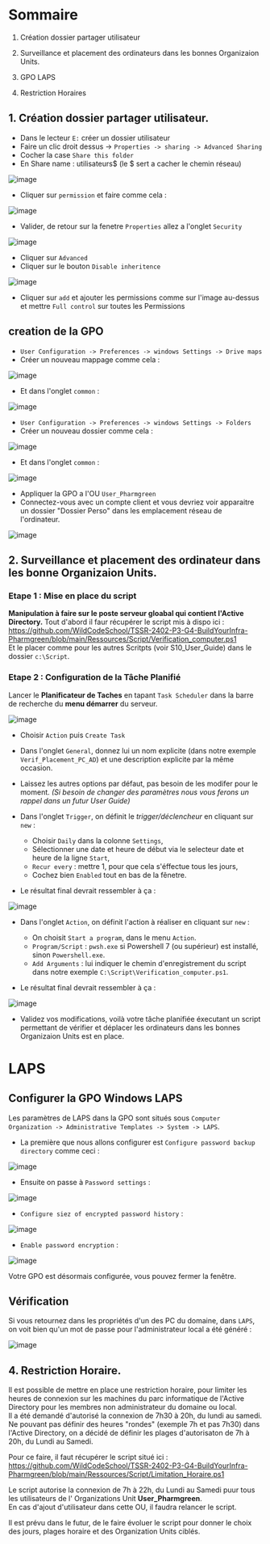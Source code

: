 # **Sommaire**

1) Création dossier partager utilisateur

2) Surveillance et placement des ordinateurs dans les bonnes Organizaion Units.

3) GPO LAPS

4) Restriction Horaires
   
## **1. Création dossier partager utilisateur.**

- Dans le lecteur `E:` créer un dossier utilisateur
- Faire un clic droit dessus -> `Properties -> sharing -> Advanced Sharing`
- Cocher la case `Share this folder`
- En Share name : utilisateurs$ (le $ sert a cacher le chemin réseau)

![image](https://github.com/WildCodeSchool/TSSR-2402-P3-G4-BuildYourInfra-Pharmgreen/assets/81968235/0cfbad3c-bb73-4b04-a780-100b77ae9d64)

- Cliquer sur `permission` et faire comme cela :

![image](https://github.com/WildCodeSchool/TSSR-2402-P3-G4-BuildYourInfra-Pharmgreen/assets/81968235/0fc32638-52f3-4a0a-a586-0a33588805ec)


- Valider, de retour sur la fenetre `Properties` allez a l'onglet `Security`

![image](https://github.com/WildCodeSchool/TSSR-2402-P3-G4-BuildYourInfra-Pharmgreen/assets/81968235/7c5e044c-bcad-40ad-827b-05cfab72e61e)


- Cliquer sur `Advanced`
- Cliquer sur le bouton `Disable inheritence`

![image](https://github.com/WildCodeSchool/TSSR-2402-P3-G4-BuildYourInfra-Pharmgreen/assets/81968235/b84b4ce7-a1b9-4fa4-97ba-e6cb8af1ff55)


- Cliquer sur `add` et ajouter les permissions comme sur l'image au-dessus et mettre `Full control` sur toutes les Permissions

## creation de la GPO

- `User Configuration -> Preferences -> windows Settings -> Drive maps`  
- Créer un nouveau mappage comme cela :  

![image](https://github.com/WildCodeSchool/TSSR-2402-P3-G4-BuildYourInfra-Pharmgreen/assets/81968235/139cba92-a24d-4bdb-9d93-e8d16b87c868)

- Et dans l'onglet `common` :  

![image](https://github.com/WildCodeSchool/TSSR-2402-P3-G4-BuildYourInfra-Pharmgreen/assets/81968235/994ca9e9-3600-4444-a1e7-5408333f1bda)

- `User Configuration -> Preferences -> windows Settings -> Folders`  
- Créer un nouveau dossier comme cela :  

![image](https://github.com/WildCodeSchool/TSSR-2402-P3-G4-BuildYourInfra-Pharmgreen/assets/81968235/a7499789-35dd-456b-b328-1ef4dd9c5948)

- Et dans l'onglet `common` : 

![image](https://github.com/WildCodeSchool/TSSR-2402-P3-G4-BuildYourInfra-Pharmgreen/assets/81968235/9aa01851-0ea8-4e98-9d9b-1f3caa800be8)

- Appliquer la GPO a l'OU `User_Pharmgreen`  
- Connectez-vous avec un compte client et vous devriez voir apparaitre un dossier "Dossier Perso" dans les emplacement réseau de l'ordinateur.

![image](https://github.com/WildCodeSchool/TSSR-2402-P3-G4-BuildYourInfra-Pharmgreen/assets/159529274/59adb6ba-935f-4694-b65a-cb12853a6ae8)

## **2. Surveillance et placement des ordinateur dans les bonne Organizaion Units.**

### **Etape 1 : Mise en place du script**

**Manipulation à faire sur le poste serveur gloabal qui contient l'Active Directory.**
Tout d'abord il faur récupérer le script mis à dispo ici :  
https://github.com/WildCodeSchool/TSSR-2402-P3-G4-BuildYourInfra-Pharmgreen/blob/main/Ressources/Script/Verification_computer.ps1    
Et le placer comme pour les autres Scritpts (voir S10_User_Guide) dans le dossier `c:\Script`.  

### **Etape 2 : Configuration de la Tâche Planifié**

Lancer le **Planificateur de Taches** en tapant `Task Scheduler` dans la barre de recherche du **menu démarrer** du serveur.  

![image](https://github.com/WildCodeSchool/TSSR-2402-P3-G4-BuildYourInfra-Pharmgreen/assets/159529274/1dcfd6a8-f8b2-454b-861d-4e800476e80e)

- Choisir `Action` puis `Create Task`
- Dans l'onglet `General`, donnez lui un nom explicite (dans notre exemple `Verif_Placement_PC_AD`) et une description explicite par la même occasion.  
- Laissez les autres options par défaut, pas besoin de les modifer pour le moment. *(Si besoin de changer des paramètres nous vous ferons un rappel dans un futur User Guide)*  
- Dans l'onglet `Trigger`, on définit le *trigger/déclencheur* en cliquant sur `new` :  
  - Choisir `Daily` dans la colonne `Settings`, 
  - Sélectionner une date et heure de début via le selecteur date et heure de la ligne `Start`,
  - `Recur every` : mettre 1, pour que cela s'éffectue tous les jours,
  - Cochez bien `Enabled` tout en bas de la fênetre.

- Le résultat final devrait ressembler à ça :

![image](https://github.com/WildCodeSchool/TSSR-2402-P3-G4-BuildYourInfra-Pharmgreen/assets/159529274/38941a49-f667-4ecf-b9fb-cf96d1428fff)  

- Dans l'onglet `Action`, on définit l'action à réaliser en cliquant sur `new` :  
  - On choisit `Start a program`, dans le menu `Action`.  
  - `Program/Script` : `pwsh.exe` si Powershell 7 (ou supérieur) est installé, sinon `Powershell.exe`.  
  - `Add Arguments` : lui indiquer le chemin d'enregistrement du script dans notre exemple `C:\Script\Verification_computer.ps1`.  

-  Le résultat final devrait ressembler à ça :
  
![image](https://github.com/WildCodeSchool/TSSR-2402-P3-G4-BuildYourInfra-Pharmgreen/assets/159529274/0d5f5983-f2af-45e6-96ed-ae5548b89a5d)  

- Validez vos modifications, voilà votre tâche planifiée éxecutant un script permettant de vérifier et déplacer les ordinateurs dans les bonnes Organizaion Units est en place.

# LAPS 

## Configurer la GPO Windows LAPS

Les paramètres de LAPS dans la GPO sont situés sous `Computer Organization -> Administrative Templates -> System -> LAPS`.

- La première que nous allons configurer est `Configure password backup directory` comme ceci : 

![image](https://github.com/JuGuillot/test/assets/161329881/be6de093-8e14-4c4c-8a9f-f704568e636a)

- Ensuite on passe à `Password settings` :

![image](https://github.com/JuGuillot/test/assets/161329881/fbdfaaec-8f2d-4a9d-8bc6-7fc6b714fe20)

- `Configure siez of encrypted password history` :

![image](https://github.com/JuGuillot/test/assets/161329881/81e4c2a8-fbbe-46b7-a094-2e516ea1bae4)

- `Enable password encryption` :

![image](https://github.com/JuGuillot/test/assets/161329881/7c2f6902-1a08-4f17-848d-df112f5a5b8d)

Votre GPO est désormais configurée, vous pouvez fermer la fenêtre.

## Vérification

Si vous retournez dans les propriétés d'un des PC du domaine, dans `LAPS`, on voit bien qu'un mot de passe pour l'administrateur local a été généré :

![image](https://github.com/JuGuillot/test/assets/161329881/5b16015e-8662-42f1-bcec-3f5e89f6fbdb)

## **4. Restriction Horaire.**

Il est possible de mettre en place une restriction horaire, pour limiter les heures de connexion sur les machines du parc informatique de l'Active Directory pour les membres non administrateur du domaine ou local.  
Il a été demandé d'autorisé la connexion de 7h30 à 20h, du lundi au samedi.  
Ne pouvant pas définir des heures "rondes" (exemple 7h et pas 7h30) dans l'Active Directory, on a décidé de définir les plages d'autorisaton de 7h à 20h, du Lundi au Samedi.  

Pour ce faire, il faut récupérer le script situé ici :  
https://github.com/WildCodeSchool/TSSR-2402-P3-G4-BuildYourInfra-Pharmgreen/blob/main/Ressources/Script/Limitation_Horaire.ps1  

Le script autorise la connexion de 7h à 22h, du Lundi au Samedi puur tous les utilisateurs de l' Organizations Unit **User_Pharmgreen**.  
En cas d'ajout d'utilisateur dans cette OU, il faudra relancer le script.  

Il est prévu dans le futur, de le faire évoluer le script pour donner le choix des jours, plages horaire et des Organization Units ciblés.  

